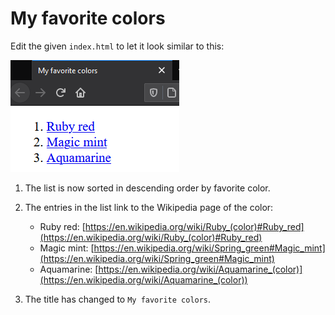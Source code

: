 # My favorite colors

Edit the given `index.html` to let it look similar to this:

![screenshot of the final webpage](target.PNG "screenshot of the final webpage")

1. The list is now sorted in descending order by favorite color.

2. The entries in the list link to the Wikipedia page of the color:
   - Ruby red: [https://en.wikipedia.org/wiki/Ruby_(color)#Ruby_red](https://en.wikipedia.org/wiki/Ruby_(color)#Ruby_red)
   - Magic mint: [https://en.wikipedia.org/wiki/Spring_green#Magic_mint](https://en.wikipedia.org/wiki/Spring_green#Magic_mint)
   - Aquamarine: [https://en.wikipedia.org/wiki/Aquamarine_(color)](https://en.wikipedia.org/wiki/Aquamarine_(color))

3. The title has changed to `My favorite colors`.